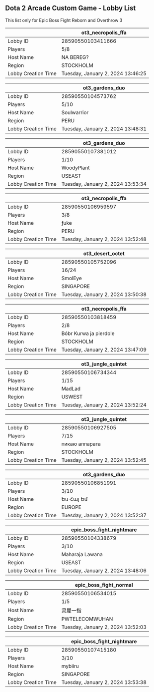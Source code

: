 ## Dota 2 Arcade Custom Game - Lobby List

This list only for Epic Boss Fight Reborn and Overthrow 3

|  | ot3_necropolis_ffa |
| ------ | ------ |
| Lobby ID | 28590550103411666 |
| Players | 5/8 |
| Host Name | NA BEREG? |
| Region | STOCKHOLM |
| Lobby Creation Time | Tuesday, January 2, 2024 13:46:25 |


|  | ot3_gardens_duo |
| ------ | ------ |
| Lobby ID | 28590550104573762 |
| Players | 5/10 |
| Host Name | Soulwarrior |
| Region | PERU |
| Lobby Creation Time | Tuesday, January 2, 2024 13:48:31 |


|  | ot3_gardens_duo |
| ------ | ------ |
| Lobby ID | 28590550107381012 |
| Players | 1/10 |
| Host Name | WoodyPlant |
| Region | USEAST |
| Lobby Creation Time | Tuesday, January 2, 2024 13:53:34 |


|  | ot3_necropolis_ffa |
| ------ | ------ |
| Lobby ID | 28590550106959597 |
| Players | 3/8 |
| Host Name | ƒuke |
| Region | PERU |
| Lobby Creation Time | Tuesday, January 2, 2024 13:52:48 |


|  | ot3_desert_octet |
| ------ | ------ |
| Lobby ID | 28590550105752096 |
| Players | 16/24 |
| Host Name | SmolEye |
| Region | SINGAPORE |
| Lobby Creation Time | Tuesday, January 2, 2024 13:50:38 |


|  | ot3_necropolis_ffa |
| ------ | ------ |
| Lobby ID | 28590550103818459 |
| Players | 2/8 |
| Host Name | Bóbr Kurwa ja pierdole |
| Region | STOCKHOLM |
| Lobby Creation Time | Tuesday, January 2, 2024 13:47:09 |


|  | ot3_jungle_quintet |
| ------ | ------ |
| Lobby ID | 28590550106734344 |
| Players | 1/15 |
| Host Name | MadLad |
| Region | USWEST |
| Lobby Creation Time | Tuesday, January 2, 2024 13:52:24 |


|  | ot3_jungle_quintet |
| ------ | ------ |
| Lobby ID | 28590550106927505 |
| Players | 7/15 |
| Host Name | пикаю аппарата |
| Region | STOCKHOLM |
| Lobby Creation Time | Tuesday, January 2, 2024 13:52:45 |


|  | ot3_gardens_duo |
| ------ | ------ |
| Lobby ID | 28590550106851991 |
| Players | 3/10 |
| Host Name | Ես Հայ Եմ |
| Region | EUROPE |
| Lobby Creation Time | Tuesday, January 2, 2024 13:52:37 |


|  | epic_boss_fight_nightmare |
| ------ | ------ |
| Lobby ID | 28590550104338679 |
| Players | 3/10 |
| Host Name | Maharaja Lawana |
| Region | USEAST |
| Lobby Creation Time | Tuesday, January 2, 2024 13:48:06 |


|  | epic_boss_fight_normal |
| ------ | ------ |
| Lobby ID | 28590550106534015 |
| Players | 1/5 |
| Host Name | 灵犀一指 |
| Region | PWTELECOMWUHAN |
| Lobby Creation Time | Tuesday, January 2, 2024 13:52:03 |


|  | epic_boss_fight_nightmare |
| ------ | ------ |
| Lobby ID | 28590550107415180 |
| Players | 3/10 |
| Host Name | mybiiru |
| Region | SINGAPORE |
| Lobby Creation Time | Tuesday, January 2, 2024 13:53:38 |


